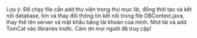 Lưu ý: Để chạy file cần add thư viện trong thư mục lib, đồng thời tạo và kết nối database, tìm và thay đổi thông tin kết nối trong file DBContext.java, thay thế tên server và mật khẩu bằng tài khoản của mình. Nhớ tải và add TomCat vào libraries trước.
Cảm ơn mọi người đã truy cập!
